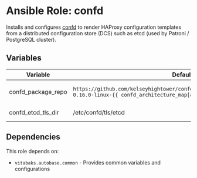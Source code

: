# Ansible Role: confd

Installs and configures [confd](https://github.com/kelseyhightower/confd) to render HAProxy configuration templates from a distributed configuration store (DCS) such as etcd (used by Patroni / PostgreSQL cluster).

## Variables

| Variable | Default | Description |
|----------|---------|-------------|
| confd_package_repo | `https://github.com/kelseyhightower/confd/releases/download/v0.16.0/confd-0.16.0-linux-{{ confd_architecture_map[ansible_architecture] }}` | URL to download confd binary (used when installation_method=packages). |
| confd_etcd_tls_dir | /etc/confd/tls/etcd | Destination for etcd TLS certs used by confd. |

## Dependencies

This role depends on:
- `vitabaks.autobase.common` - Provides common variables and configurations
